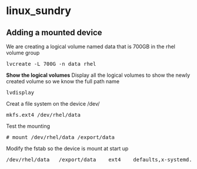 # linux_sundry  

## Adding a mounted device  
We are creating a logical volume named data that is 700GB in the rhel volume group  
<pre>lvcreate -L 700G -n data rhel</pre>  
**Show the logical volumes**
Display all the logical volumes to show the newly created volume so we know the full path name
<pre>lvdisplay</pre>  
Creat a file system on the device /dev/<volume group>  
<pre>mkfs.ext4 /dev/rhel/data</pre>
Test the mounting
<pre># mount /dev/rhel/data /export/data</pre>
Modify the fstab so the device is mount at start up
<pre>/dev/rhel/data   /export/data    ext4    defaults,x-systemd.device-timeout=0 1 2</pre>  

